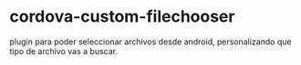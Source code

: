 # cordova-custom-filechooser
plugin para poder seleccionar archivos desde android, personalizando que tipo de archivo vas a buscar.
